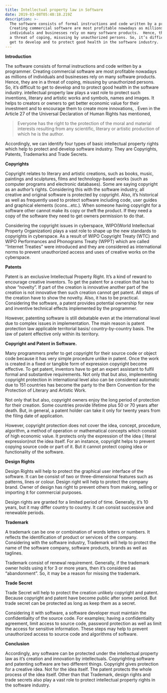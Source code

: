 ```yaml
---
title: Intellectual property law in Software
date: 2019-03-08T05:48:18.219Z
description: >-
  The software consists of formal instructions and code written by a programmer.
  Creating commercial software are most profitable nowadays as millions of
  individuals and businesses rely on many software products.  Hence, they are in
  a threat of coping, misusing by unauthorized persons. So, it’s difficult to
  get to develop and to protect good health in the software industry.
---
```

**Introduction**

The software consists of formal instructions and code written by a programmer. Creating commercial software are most profitable nowadays as millions of individuals and businesses rely on many software products.  Hence, they are in a threat of coping, misusing by unauthorized persons. So, it’s difficult to get to develop and to protect good health in the software industry.  intellectual property law plays a vast role to protect such inventions, literary and artistic works and symbols, names and images. It helps to creators or owners to get better economic value for their investment and to encourage them to create more innovations, . Even in the Article 27 of the Universal Declaration of Human Rights has mentioned, 

> Everyone has the right to the protection of the moral and material interests resulting from any scientific, literary or artistic production of which he is the author.

Accordingly, we can identify four types of basic intellectual property rights which help to protect and develop software industry. They are Copyrights, Patents, Trademarks and Trade Secrets.  

**Copyrights**

Copyright relates to literary and artistic creations, such as books, music, paintings and sculptures, films and technology-based works (such as computer programs and electronic databases). Some are saying copyright as an author’s rights. Considering this with the software industry, all creative and original software is protected by copyright. Also, it’s historical as well as frequently used to protect software including code, user guides and graphical elements (icons...etc.). When someone having copyright for a software other cannot make its copy or theft the product. If they need a copy of the software they need to get owners permission to do that.

Considering the copyright issues in cyberspace, WIPO(World Intellectual Property Organization) plays a vast role to shape up the new standards to copyrights in cyberspace. As a result of WIPO Copyright Treaty (WTC) and WIPO Performances and Phonograms Treaty (WPPT) which are called ‘’Internet Treaties” were introduced and they are considered as international norms to prevent unauthorized access and uses of creative works on the cyberspace.  

**Patents**

Patent is an exclusive Intellectual Property Right. It’s a kind of reward to encourage creative inventors. To get the patent for a creation that has to show “novelty”. If part of the creation is innovative another part of the creation is not innovative then such creation cannot get patent. All steps of the creation have to show the novelty. Also, it has to be practical. Considering the software, a patent provides potential ownership for new and inventive technical effects implemented by the programmer.  

However, patenting software is still debatable even at the international level due to complex issues in implementation. The main reason is patent protection law applicable territorial basis/ country-by-country basis. The law of patent effective only within its territory. 

**Copyright and Patent in Software.**

Many programmers prefer to get copyright for their source code or object code because it has very simple procedure unlike in patent. Once the work is created in a fixed or tangible form of expression copyright become effective. To get patent, inventors have to get an expert assistant to fulfil formal and substantive requirements. Not only that but also, implementing copyright protection in international level also can be considered automatic due to 151 countries has become the party to the Bern Convention for the Protection of Literary and Artistic Work.  

Not only that but also, copyright owners enjoy the long period of protection for their creation. Some countries provide lifetime plus 50 or 70 years after death. But, in general, a patent holder can take it only for twenty years from the filing date of application.  

However, copyright protection does not cover the idea, concept, procedure, algorithm, a method of operation or mathematical concepts which consist of high economic value. It protects only the expression of the idea ( literal expression)not the idea itself. For an instance, copyright helps to prevent copying source code or part of it. But it cannot protect coping idea or functionality of the software. 

**Design Rights**

Design Rights will help to protect the graphical user interface of the software. It can be consist of two or three-dimensional features such as patterns, lines or colour. Design right will help to protect the company brand. Owner of design has right to prevent others from making, selling or importing it for commercial purposes.  

Design rights are granted for a limited period of time. Generally, it’s 10 years, but it may differ country to country. It can consist successive and renewable periods. 

**Trademark**

 A trademark can be one or combination of words letters or numbers. It reflects the identification of product or services of the company. Considering with the software industry, Trademark will help to protect the name of the software company, software products, brands as well as taglines.  

Trademark consist of renewal requirement. Generally, if the trademark owner holds using it for 3 or more years, then it’s considered as “abandonment”. So, it may be a reason for missing the trademark. 

**Trade Secret**

Trade Secret will help to protect the creation unlikely copyright and patent. Because copyright and patent have become public after some period. But trade secret can be protected as long as keep them as a secret.  

Considering it with software, a software developer must maintain the confidentiality of the source code. For examples; having a confidentiality agreement, limit access to source code, password protection as well as limit the access for sensitive information. These steps may help to prevent unauthorized access to source code and algorithms of software. 

**Conclusion**

Accordingly, any software can be protected under the intellectual property law as it’s creation and innovation by intellectuals. Copyrighting software and patenting software are two different things. Copyright gives protection for a creative idea. Not for the idea itself. The patent protects the whole process of the idea itself. Other than that Trademark, design rights and trade secrets also play a vast role to protect intellectual property rights in the software industry.
